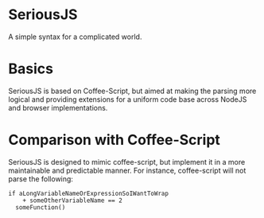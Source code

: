SeriousJS
=========

A simple syntax for a complicated world.

Basics
======

SeriousJS is based on Coffee-Script, but aimed at making the parsing more 
logical and providing extensions for a uniform code base across NodeJS and 
browser implementations.

Comparison with Coffee-Script
=============================

SeriousJS is designed to mimic coffee-script, but implement it in a more 
maintainable and predictable manner.  For instance, coffee-script will not
parse the following:

    if aLongVariableNameOrExpressionSoIWantToWrap
        + someOtherVariableName == 2
      someFunction()
      
